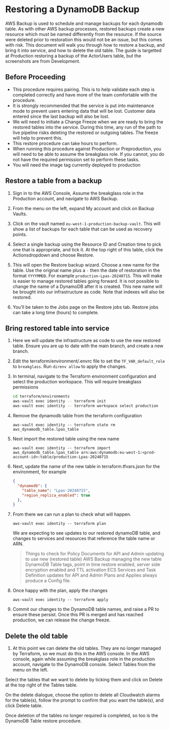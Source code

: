 # Restoring a DynamoDB Backup

AWS Backup is used to schedule and manage backups for each dynamodb table.
As with other AWS backup processes, restored backups create a new resource which must be named differently from the resource. If the source were deleted prior to restoration this would not be an
issue, but this comes with risk.
This document will walk you through how to restore a backup, and bring it into service, and how to delete the old table.
The guide is targetted at Production restoring a backup of the ActorUsers table, but the screenshots are from Development.

## Before Proceeding

- This procedure requires pairing. This is to help validate each step is completed correctly and have more of the team comfortable with the procedure.
- It is strongly recommended that the service is put into maintenance mode to prevent users entering data that will be lost. Customer data entered since the last backup will also be lost.
- We will need to initiate a Change Freeze when we are ready to bring the restored tables into the service. During this time, any run of the path to live pipeline risks deleting the restored or outgoing
tables. The freeze will help to prevent this.
- This restore procedure can take hours to perform.
- When running this procedure against Production or Preproduction, you will need to be able to assume the breakglass role. If you cannot, you do not have the required permission set to perform these
tasks.
- You will need the image tag currently deployed to production

## Restore a table from a backup

1. Sign in to the AWS Console, Assume the breakglass role in the Production account, and navigate to AWS Backup.

1. From the menu on the left, expand My account and click on Backup Vaults.

1. Click on the vault named `eu-west-1-production-backup-vault`. This will show a list of backups for each table that can be used as recovery points.

1. Select a single backup using the Resource ID and Creation time to pick one that is appropriate, and tick it. At the top right of this table, click the Actionsdropdown and choose Restore.

1. This will open the Restore backup wizard. Choose a new name for the table. Use the original name plus a `-` then the date of restoration in the format `YYYYMMDD`. For example `production-Lpas-20240715`. This will make is
easier to manage restored tables going forward. It is not possible to change the name of a DynamoDB after it is created. This new name will be brought into our infrastructure as code. Note that indexes will also be restored.

1. You’ll be taken to the Jobs page on the Restore jobs tab. Restore jobs can take a long time (hours) to complete.

## Bring restored table into service

1. Here we will update the infrastructure as code to use the new restored table. Ensure you are up to date with the main branch, and create a new branch.

1. Edit the terraform/environment/.envrc file to set the `TF_VAR_default_role` to `breakglass`. Run `direnv allow` to apply the changes.

1. In terminal, navigate to the Terraform environment configuration and select the production workspace. This will require breakglass permissions

    ```bash
    cd terraform/environments
    aws-vault exec identity -- terraform init
    aws-vault exec identity -- terraform workspace select production
    ```

1. Remove the dynamodb table from the terraform configuration

    ```shell
    aws-vault exec identity -- terraform state rm aws_dynamodb_table.lpas_table
    ```

1. Next import the restored table using the new name

    ```shell
    aws-vault exec identity -- terraform import aws_dynamodb_table.lpas_table arn:aws:dynamodb:eu-west-1:<prod-account-id>:table/production-Lpas-20240715
    ```

1. Next, update the name of the new table in terraform.tfvars.json for the environment, for example

    ```json
    {
      "dynamodb": {
        "table_name": "Lpas-20240715",
        "region_replica_enabled": true
      },
    }
    ```

1. From there we can run a plan to check what will happen.

    ```shell
    aws-vault exec identity -- terraform plan
    ```

    We are expecting to see updates to our restored dynamoDB table, and changes to services and resources that reference the table name or ARN.

    > Things to check for
    > Policy Documents for API and Admin updating to use new (restored table)
    > AWS Backup managing the new table
    > DynamoDB Table tags, point in time restore enabled, server side encryption enabled and TTL activation
    > ECS Services and Task Definition updates for API and Admin
    > Plans and Applies always produce a Config file.

1. Once happy with the plan, apply the changes

    ```shell
    aws-vault exec identity -- terraform apply
    ```

1. Commit our changes to the DynamoDB table names, and raise a PR to ensure these persist.
    Once this PR is merged and has reached production, we can release the change freeze.


## Delete the old table

1. At this point we can delete the old tables. They are no longer managed by Terraform, so we must do this in the AWS console.
    In the AWS console, again while assuming the breakglass role in the production account, navigate to the DynamoDB console.
    Select Tables from the menu on the left.

Select the tables that we want to delete by ticking them and click on Delete at the top right of the Tables table.

On the delete dialogue, choose the option to delete all Cloudwatch alarms for the table(s), follow the prompt to confirm that you want the table(s), and click Delete table.

Once deletion of the tables no longer required is completed, so too is the DynamoDB Table restore procedure.

